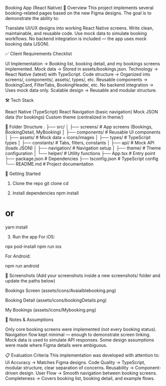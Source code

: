 Booking App (React Native)
📌 Overview
This project implements several booking-related pages based on the new Figma designs. The goal is to demonstrate the ability to:


Translate UI/UX designs into working React Native screens.
Write clean, maintainable, and reusable code.
Use mock data to simulate booking workflows.
No backend integration is included — the app uses mock booking data (JSON).


✅ Client Requirements Checklist

 UI Implementation → Booking list, booking detail, and my bookings screens implemented.
 Mock data → Stored in assets/bookings.json.
 Technology → React Native (latest) with TypeScript.
 Code structure → Organized into screens/, components/, assets/, types/, etc.
 Reusable components → BookingCard, FilterTabs, BookingHeader, etc.
 No backend integration → Uses mock data only.
 Scalable design → Reusable and modular structure.



🛠 Tech Stack

React Native (TypeScript)
React Navigation (basic navigation)
Mock JSON data (for bookings)
Custom theme (centralized in theme/)



📂 Folder Structure
.
├── src/
│   ├── screens/              # App screens (Bookings, BookingDetail, MyBooking)
│   ├── components/           # Reusable UI components
│   ├── assets/               # Mock data + icons/images
│   ├── types/                # TypeScript types
│   ├── constants/            # Tabs, filters, constants
│   ├── api/                  # Mock API (loads JSON)
│   ├── navigation/           # Navigation setup
│   ├── theme/                # Theme configuration
│   └── helper/               # Utility functions
├── App.tsx                   # Entry point
├── package.json              # Dependencies
├── tsconfig.json             # TypeScript config
└── README.md                 # Project documentation


🚀 Getting Started
1. Clone the repo
git clone <your-repo-url>
cd <project-folder>

2. Install dependencies
npm install
# or
yarn install

3. Run the app
For iOS:

npx pod-install
npm run ios

For Android:

npm run android


📱 Screenshots
(Add your screenshots inside a new screenshots/ folder and update the paths below)

Bookings Screen
(assets/icons/Avaialblebooking.png)

Booking Detail
(assets/icons/bookingDetails.png)

My Bookings
(assets/icons/Mybooking.png)

🔑 Notes & Assumptions

Only core booking screens were implemented (not every booking status).
Navigation flow kept minimal — enough to demonstrate screen linking.
Mock data is used to simulate API responses.
Some design assumptions were made where Figma details were ambiguous.

📋 Evaluation Criteria
This implementation was developed with attention to:
UI Accuracy → Matches Figma designs.
Code Quality → TypeScript, modular structure, clear separation of concerns.
Reusability → Component-driven design.
User Flow → Smooth navigation between booking screens.
Completeness → Covers booking list, booking detail, and example flows.